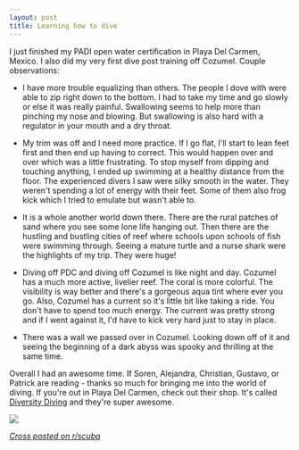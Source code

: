 ```yaml
---
layout: post
title: Learning how to dive
---
```


I just finished my PADI open water certification in Playa Del Carmen, Mexico. I also did my very first dive post training off Cozumel. Couple observations:

* I have more trouble equalizing than others. The people I dove with were able to zip right down to the bottom. I had to take my time and go slowly or else it was really painful. Swallowing seems to help more than pinching my nose and blowing. But swallowing is also hard with a regulator in your mouth and a dry throat.

* My trim was off and I need more practice. If I go flat, I'll start to lean feet first and then end up having to correct. This would happen over and over which was a little frustrating. To stop myself from dipping and touching anything, I ended up swimming at a healthy distance from the floor. The experienced divers I saw were silky smooth in the water. They weren't spending a lot of energy with their feet. Some of them also frog kick which I tried to emulate but wasn't able to. 

* It is a whole another world down there. There are the rural patches of sand where you see some lone life hanging out. Then there are the hustling and bustling cities of reef where schools upon schools of fish were swimming through. Seeing a mature turtle and a nurse shark were the highlights of my trip. They were huge!

* Diving off PDC and diving off Cozumel is like night and day. Cozumel has a much more active, livelier reef. The coral is more colorful. The visibility is way better and there's a gorgeous aqua tint where ever you go. Also, Cozumel has a current so it's little bit like taking a ride. You don't have to spend too much energy. The current was pretty strong and if I went against it, I'd have to kick very hard just to stay in place. 

* There was a wall we passed over in Cozumel. Looking down off of it and seeing the beginning of a dark abyss was spooky and thrilling at the same time.

Overall I had an awesome time. If Soren, Alejandra, Christian, Gustavo, or Patrick are reading - thanks so much for bringing me into the world of diving. If you're out in Playa Del Carmen, check out their shop. It's called [Diversity Diving](http://diversitydiving.com/) and they're super awesome.

<img src="https://i.imgur.com/mW7edJc.jpg" heigh="400px"/>

[*Cross posted on r/scuba*](https://www.reddit.com/r/scuba/comments/8a28al/just_finished_my_open_water_cert_in_mexico_couple/?st=jfmv3e5k&sh=3b73e940)
